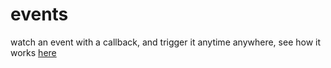 events
========
watch an event with a callback, and trigger it anytime anywhere, see how it works [here](https://github.com/sourceinsight/events/blob/master/events_test.go) 
